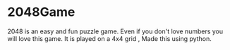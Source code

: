 # 2048Game
2048 is an easy and fun puzzle game. Even if you don't love numbers you will love this game. It is played on a 4x4 grid , Made this using python.
